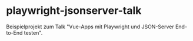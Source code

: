 # playwright-jsonserver-talk

Beispielprojekt zum Talk "Vue-Apps mit Playwright und JSON-Server End-to-End testen".
